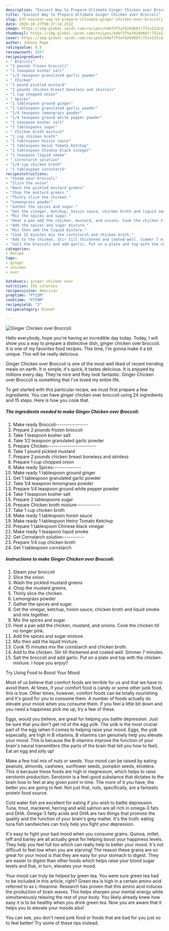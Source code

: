 ```yaml
---
description: "Easiest Way to Prepare Ultimate Ginger Chicken over Broccoli"
title: "Easiest Way to Prepare Ultimate Ginger Chicken over Broccoli"
slug: 637-easiest-way-to-prepare-ultimate-ginger-chicken-over-broccoli
date: 2020-10-27T00:37:14.232Z
image: https://img-global.cpcdn.com/recipes/b4bf3f5af828d68f/751x532cq70/ginger-chicken-over-broccoli-recipe-main-photo.jpg
thumbnail: https://img-global.cpcdn.com/recipes/b4bf3f5af828d68f/751x532cq70/ginger-chicken-over-broccoli-recipe-main-photo.jpg
cover: https://img-global.cpcdn.com/recipes/b4bf3f5af828d68f/751x532cq70/ginger-chicken-over-broccoli-recipe-main-photo.jpg
author: Johnny Pope
ratingvalue: 4.5
reviewcount: 1657
recipeingredient:
- " Broccoli"
- "2 pounds frozen broccoli"
- "1 teaspoon kosher salt"
- "1/2 teaspoon granulated garlic powder"
- " Chicken"
- "1 pound pickled mustard"
- "2 pounds chicken breast boneless and skinless"
- "1 cup chopped onion"
- " Spices"
- "1 tablespoon ground ginger"
- "1 tablespoon granulated garlic powder"
- "1/4 teaspoon lemongrass powder"
- "1/4 teaspoon ground white pepper powder"
- "1 teaspoon kosher salt"
- "2 tablespoons sugar"
- " Chicken broth mixture"
- "1 cup chicken broth"
- "1 tablespoon hoisin sauce"
- "1 tablespoon Heinz Tomato Ketchup"
- "1 tablespoon Chinese black vinegar"
- "1 teaspoon liquid smoke"
- " Cornstarch solution"
- "1/4 cup chicken broth"
- "1 tablespoon cornstarch"
recipeinstructions:
- "Steam your broccoli"
- "Slice the onion"
- "Wash the pickled mustard greens"
- "Chop the mustard greens."
- "Thinly slice the chicken."
- "Lemongrass powder"
- "Gather the spices and sugar."
- "Get the vinegar, ketchup, hoisin sauce, chicken broth and liquid smoke and mix together."
- "Mix the spices and sugar."
- "Heat a pan add the chicken, mustard, and onions. Cook the chicken till no longer pink."
- "Add the spices and sugar mixture."
- "Mix then add the liquid mixture."
- "Cook 15 minutes mix the cornstarch and chicken broth."
- "Add to the chicken. Stir till thickened and coated well. Simmer 7 minutes."
- "Salt the broccoli and add garlic. Put on a plate and top with the chicken mixture. I hope you enjoy!!"
categories:
- Recipe
tags:
- ginger
- chicken
- over

katakunci: ginger chicken over 
nutrition: 191 calories
recipecuisine: American
preptime: "PT13M"
cooktime: "PT59M"
recipeyield: "3"
recipecategory: Dinner

---
```



![Ginger Chicken over Broccoli](https://img-global.cpcdn.com/recipes/b4bf3f5af828d68f/751x532cq70/ginger-chicken-over-broccoli-recipe-main-photo.jpg)

Hello everybody, hope you're having an incredible day today. Today, I will show you a way to prepare a distinctive dish, ginger chicken over broccoli. It is one of my favorites food recipes. This time, I'm gonna make it a bit unique. This will be really delicious.



Ginger Chicken over Broccoli is one of the most well liked of recent trending meals on earth. It is simple, it's quick, it tastes delicious. It is enjoyed by millions every day. They're nice and they look fantastic. Ginger Chicken over Broccoli is something that I've loved my entire life.


To get started with this particular recipe, we must first prepare a few ingredients. You can have ginger chicken over broccoli using 24 ingredients and 15 steps. Here is how you cook that.

<!--inarticleads1-->

##### The ingredients needed to make Ginger Chicken over Broccoli:

1. Make ready  Broccoli----------------
1. Prepare 2 pounds frozen broccoli
1. Take 1 teaspoon kosher salt
1. Take 1/2 teaspoon granulated garlic powder
1. Prepare  Chicken------------------------
1. Take 1 pound pickled mustard
1. Prepare 2 pounds chicken breast boneless and skinless
1. Prepare 1 cup chopped onion
1. Make ready  Spices--------------
1. Make ready 1 tablespoon ground ginger
1. Get 1 tablespoon granulated garlic powder
1. Take 1/4 teaspoon lemongrass powder
1. Prepare 1/4 teaspoon ground white pepper powder
1. Take 1 teaspoon kosher salt
1. Prepare 2 tablespoons sugar
1. Prepare  Chicken broth mixture------------
1. Take 1 cup chicken broth
1. Make ready 1 tablespoon hoisin sauce
1. Make ready 1 tablespoon Heinz Tomato Ketchup
1. Prepare 1 tablespoon Chinese black vinegar
1. Make ready 1 teaspoon liquid smoke
1. Get  Cornstarch solution-----------
1. Prepare 1/4 cup chicken broth
1. Get 1 tablespoon cornstarch




<!--inarticleads2-->

##### Instructions to make Ginger Chicken over Broccoli:

1. Steam your broccoli
1. Slice the onion
1. Wash the pickled mustard greens
1. Chop the mustard greens.
1. Thinly slice the chicken.
1. Lemongrass powder
1. Gather the spices and sugar.
1. Get the vinegar, ketchup, hoisin sauce, chicken broth and liquid smoke and mix together.
1. Mix the spices and sugar.
1. Heat a pan add the chicken, mustard, and onions. Cook the chicken till no longer pink.
1. Add the spices and sugar mixture.
1. Mix then add the liquid mixture.
1. Cook 15 minutes mix the cornstarch and chicken broth.
1. Add to the chicken. Stir till thickened and coated well. Simmer 7 minutes.
1. Salt the broccoli and add garlic. Put on a plate and top with the chicken mixture. I hope you enjoy!!




Try Using Food to Boost Your Mood


Most of us believe that comfort foods are terrible for us and that we have to avoid them. At times, if your comfort food is candy or some other junk food, this is true. Other times, however, comfort foods can be totally nourishing and it's good for you to consume them. A number of foods actually do elevate your mood when you consume them. If you feel a little bit down and you need a happiness pick me up, try a few of these.

Eggs, would you believe, are great for helping you battle depression. Just be sure that you don't get rid of the egg yolk. The yolk is the most crucial part of the egg iwhen it comes to helping raise your mood. Eggs, the yolk especially, are high in B vitamins. B vitamins can genuinely help you elevate your mood. This is because the B vitamins improve the function of your brain's neural transmitters (the parts of the brain that tell you how to feel). Eat an egg and jolly up!

Make a few trail mix of nuts or seeds. Your mood can be raised by eating peanuts, almonds, cashews, sunflower seeds, pumpkin seeds, etcetera. This is because these foods are high in magnesium, which helps to raise serotonin production. Serotonin is a feel-good substance that dictates to the brain how to feel at any given point in time. The more of it you have, the better you are going to feel. Not just that, nuts, specifically, are a fantastic protein food source.

Cold water fish are excellent for eating if you wish to battle depression. Tuna, trout, mackerel, herring and wild salmon are all rich in omega-3 fats and DHA. Omega-3 fatty acids and DHA are two things that promote the quality and the function of your brain's grey matter. It's the truth: eating tuna fish sandwiches can truly help you fight your depression. 

It's easy to fight your bad mood when you consume grains. Quinoa, millet, teff and barley are all actually great for helping boost your happiness levels. They help you feel full too which can really help to better your mood. It's not difficult to feel low when you are starving! The reason these grains are so great for your mood is that they are easy for your stomach to digest. They are easier to digest than other foods which helps raise your blood sugar levels and that, in turn, elevates your mood.

Your mood can truly be helped by green tea. You were sure green tea had to be included in this article, right? Green tea is high in a certain amino acid referred to as L-theanine. Research has proven that this amino acid induces the production of brain waves. This helps sharpen your mental energy while simultaneously relaxing the rest of your body. You likely already knew how easy it is to be healthy when you drink green tea. Now you are aware that it helps you to elevate your moods also!

You can see, you don't need junk food or foods that are bad for you just so to feel better! Try  some  of  these  tips  instead.

